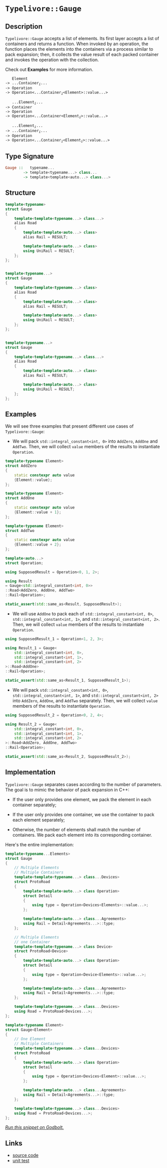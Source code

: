<!-- Copyright 2024 Feng Mofan
SPDX-License-Identifier: Apache-2.0 -->

# `Typelivore::Gauge`

## Description

`Typelivore::Gauge` accepts a list of elements.
Its first layer accepts a list of containers and returns a function.
When invoked by an operation, the function places the elements into the containers via a process similar to pack expansion;
then, it collects the value result of each packed container and invokes the operation with the collection.

Check out **Examples** for more information.

<pre><code>   Element
-> ...Container<sub><i>i</i></sub>...
-> Operation
-> Operation&lt;...Container<sub><i>i</i></sub>&lt;Element&gt;::value...&gt;</code></pre>
<pre><code>   ...Element<sub><i>i</i></sub>...
-> Container
-> Operation
-> Operation&lt;...Container&lt;Element<sub><i>i</i></sub>&gt;::value...&gt;</code></pre>
<pre><code>   ...Element<sub><i>i</i></sub>...
-> ...Container<sub><i>i</i></sub>...
-> Operation
-> Operation<...Container<sub><i>i</i></sub>&lt;Element<sub><i>i</i></sub>&gt;::value...&gt;</code></pre>

## Type Signature

```Haskell
Gauge ::   typename... 
        -> template<typename...> class...
        -> template<template<auto...> class...>
```

## Structure

```C++
template<typename>
struct Gauge
{
    template<template<typename...> class...>
    alias Road
    {
        template<template<auto...> class>
        alias Rail = RESULT;

        template<template<auto...> class>
        using UniRail = RESULT;
    };
};


template<typename...>
struct Gauge
{
    template<template<typename...> class>
    alias Road
    {
        template<template<auto...> class>
        alias Rail = RESULT;

        template<template<auto...> class>
        using UniRail = RESULT;
    };
};


template<typename...>
struct Gauge
{
    template<template<typename...> class...>
    alias Road
    {
        template<template<auto...> class>
        alias Rail = RESULT;

        template<template<auto...> class>
        using UniRail = RESULT;
    };
};
```

## Examples

We will see three examples that present different use cases of `Typelivore::Gauge`:

- We will pack `std::integral_constant<int, 0>` into `AddZero`, `AddOne` and `AddTwo`.
Then, we will collect `value` members of the results to instantiate `Operation`.

```C++
template<typename Element>
struct AddZero 
{ 
    static constexpr auto value
    {Element::value}; 
};

template<typename Element>
struct AddOne
{ 
    static constexpr auto value
    {Element::value + 1}; 
};

template<typename Element>
struct AddTwo
{ 
    static constexpr auto value
    {Element::value + 2}; 
};

template<auto...>
struct Operation;

using SupposedResult = Operation<0, 1, 2>;

using Result 
= Gauge<std::integral_constant<int, 0>>
::Road<AddZero, AddOne, AddTwo>
::Rail<Operation>;

static_assert(std::same_as<Result, SupposedResult>);
```

- We will use `AddOne` to pack each of `std::integral_constant<int, 0>`, `std::integral_constant<int, 1>`, and `std::integral_constant<int, 2>`.
Then, we will collect `value` members of the results to instantiate `Operation`.

```C++
using SupposedResult_1 = Operation<1, 2, 3>;

using Result_1 = Gauge<
    std::integral_constant<int, 0>,
    std::integral_constant<int, 1>,
    std::integral_constant<int, 2>
>::Road<AddOne>
::Rail<Operation>;

static_assert(std::same_as<Result_1, SupposedResult_1>);
```

- We will pack `std::integral_constant<int, 0>`, `std::integral_constant<int, 1>`, and `std::integral_constant<int, 2>` into `AddZero`, `AddOne`, and `AddTwo` separately.
Then, we will collect `value` members of the results to instantiate `Operation`.

```C++
using SupposedResult_2 = Operation<0, 2, 4>;

using Result_2 = Gauge<
    std::integral_constant<int, 0>,
    std::integral_constant<int, 1>,
    std::integral_constant<int, 2>
>::Road<AddZero, AddOne, AddTwo>
::Rail<Operation>;

static_assert(std::same_as<Result_2, SupposedResult_2>);
```

## Implementation

`Typelivore::Gauge` separates cases according to the number of parameters.
The goal is to mimic the behavior of pack expansion in C++:

- If the user only provides one element, we pack the element in each container separately;

- If the user only provides one container, we use the container to pack each element separately;

- Otherwise, the number of elements shall match the number of containers.
We pack each element into its corresponding container.

Here's the entire implementation:

```C++
template<typename...Elements>
struct Gauge
{
    // Multiple Elements
    // Multiple Containers
    template<template<typename...> class...Devices>
    struct ProtoRoad
    { 
        template<template<auto...> class Operation>
        struct Detail
        { 
            using type = Operation<Devices<Elements>::value...>;
        };

        template<template<auto...> class...Agreements>
        using Rail = Detail<Agreements...>::type;
    };

    // Multiple Elements
    // one Container
    template<template<typename...> class Device>
    struct ProtoRoad<Device>
    { 
        template<template<auto...> class Operation>
        struct Detail
        { 
            using type = Operation<Device<Elements>::value...>;
        };

        template<template<auto...> class...Agreements>
        using Rail = Detail<Agreements...>::type;
    };

    template<template<typename...> class...Devices>
    using Road = ProtoRoad<Devices...>;
};

template<typename Element>
struct Gauge<Element>
{
    // One Element
    // Multiple Containers
    template<template<typename...> class...Devices>
    struct ProtoRoad
    { 
        template<template<auto...> class Operation>
        struct Detail
        { 
            using type = Operation<Devices<Element>::value...>;
        };

        template<template<auto...> class...Agreements>
        using Rail = Detail<Agreements...>::type;
    };

    template<template<typename...> class...Devices>
    using Road = ProtoRoad<Devices...>;
};
```

[*Run this snippet on Godbolt.*](https://godbolt.org/#z:OYLghAFBqd5QCxAYwPYBMCmBRdBLAF1QCcAaPECAMzwBtMA7AQwFtMQByARg9KtQYEAysib0QXACx8BBAKoBnTAAUAHpwAMvAFYTStJg1DIApACYAQuYukl9ZATwDKjdAGFUtAK4sGIAMykrgAyeAyYAHI%2BAEaYxCAArAAcpAAOqAqETgwe3r566ZmOAqHhUSyx8Vy2mPbFDEIETMQEuT5%2BgXaYDtmNzQSlkTFxiSkKTS1t%2BdXj/YPllRIAlLaoXsTI7BwEmCypBjsm/m4EAJ6pjKyYAHS32PRsggpH2CYaAILjxF4OANQA4kwvMBMG93iYAOxWD6/WG/AD08N%2BAFkvLRHPtML97rtGARnjC4YiUWiMfRfh5BEwwnECe84b8dnsDqDjkz9kxDmzzpc2Ldri9fsgDAoFPyACKYABueE2z38r0JsK%2BPwIv2UxFQRAASqgmOgwQzIRZfoaGXD2SyjiddhyuW4gUR%2BYLhUxRb8APIXYic7IvM3m34qv6Spp0APm42mpWBuFeTJGRk803%2BcWe72%2BgTWyUyuXWnGPfEvEAgKViLw3W7%2B/zQ%2BmxyHio61iMMy2c1k25nt62O1DOhVCkVi27vYDETC4p7%2BmMM%2BNhYC/bXU2gptOh5fW0fjyf4/vYEtnC5NiMN48fCPE1HovCY7EPPF0hnEgRYylh8LECNt%2B3fjuH3mVgKA6uu6Oayqyip1sqBDfH8Gpaqgur6tm0rgdOUGmlC0YYa2tpWmyeHdscvZ7oOboKOmcSZgw6GxkGMGqr867hjOcJRi2sZzom/6rpRPr1ChuYdgWD7FqW5aAdWtZ0aeNZghxsK/taSnEV4TpVsBQ78luE6FvKkF0VxC5LnQvHMbQm5jrpD57gePJnhhsnNjGKmdnaf48swfIadgZGihKqF5gqEZGYueroLx8E6uFgngcOQGvHJ54Qo2SXgh8rn/l5WIiYI6HBmqgLAsJ955cFyXSUSSIeuEd47heSJXmSr6yNSH6PhahE/l1HkXNlpEgfFYFBQZcIFeqmrRchMbsaxik9cpC2qepCV%2BRRXpUQJ5U4WNDEhpgYYWXNmEmgp5qhTxRxpht/F%2Bscw2YPKbi5QQYllt4knBWlMkpQ5Z2ZUtDpqX2PlrdpVk7vpZ2hSZK5XUxB0bscOmQ7ZID/g5Rq/WlX6A5lnlXANWm3A9UMxjD4WRZNiExfdgWPXuf3Y857zwgAVBznNc/CYLsxzAAq2BCPznM8x8fNc9z8nnmY/hhMKXhYCmbhoAwmypEW21gvjfVXHVhb5XtarvOg6AAFpxKg2GzRhsyOMgQoCOMmCqKkxC/L2vzvRWJ5Qi9Jbe6CzPW8z0vvDrAH63ihuwcbps1aCFXYQyduyo7DDO677ue4HvsWP74kfaali/FwTkh6lLMR9lUdlZB40m%2Bg/MAO6oPJWERqnDuq5nbse8DXsSXnBeB8XJpmOX7eV2HrkkT5YLjTd1F/eLSL849aoaGHoVCF4qSFJg6Dao9pK8UvW1uBopCl9fE9fSzMMn%2Bi1upgCQIgta4zoCWYQ7GOYgAH0e5NDKm4X%2B18t5fUgiWJCBpkamwtpqa%2BjcE7INNi3Nu20YFIzcOfO6iUWZdwAeROIBAIBfxLAoK4xCnrHwUKSa%2Bu994ZEPnQ0kLwlgr1ZmvDepdt4JgXEwg%2BR8n4EAAVwM%2BGYL7VF%2BGYa%2B/gpL8PnIuUR4jeJFQ/scTuBBv4gF/pgf%2BtAgFOxAa9Y44DfiQOwKQbRuj9GGOMRnUx1oLFlwVDYmMFC9GCAMT6IxwDDBmLAYIW%2B6ExKwM3PHcI6FsHhmOHgrM98w5EJIS0chOjKHULdNaNh6JxGML3sI3JYi3HYE4TjVevx17jFkUoxMQiWEiPoXkswkjNp3Uvrfa%2BkhFHng%2BI/ZpYjWnww0R2WxP8fEOICaAixViPG2wyd4v%2BfjHGzBmSEvh7jxlLN8YA6ZQSLF30guE2mbhG6INQGg9AqDfiNwwTEkAsNrQJJokkvpnwmj2xoUoNJXiqFsBoTk1RcjfgNKUE00kACjnlIsBwFYtBOAJF4H4DgWhSCoE4G4aw1ggxrA2Ficw/geCkAIJoOFKwADWiRJDXA0JILgEJ/AaASBoMwAA2NlZgkgpARRwSQvAWASA0FfFFaKMUcF4AoEAV9SWorhaQOAsAYCIBAGsAgqQ1LkEoGgPYdA4gRCuJwVQSQ2UAFo2WSF%2BMAZADspDXDMLwQ%2BhASB4G/tUfgggRBiHYFIGQghFAqHUHK0guhqjNx9KkTgPB4WIuRWS9FnAPRqQ1WqVAVBfjGrNRaq1NrS40taRADwur6Du0JVwJYvBZVaBWBAJAOrUh6rIBQCA9bG0gGAFIORNB0S0koNEeN0QwjNFOFG3gg7mDEFOB6aI2huiyuJTqwsNVaAjuDVgaIwIHS0FoFK7gvAsAsEMMAcQa68Djh6FKR68aXbdDUlsYl%2BjeVotoHgaIPpJ0eCwPGmCeBBV7tIJe4g0QWGSkPUYF9RgyUrCoAYYACgABqeBMDNw2ii4lHrhCiHEL6jDAa1DxtDfoI9KBsWWH0K%2BqVkAVioA1tkXdpqv5XVMJYawZgxWAeIK6q9VGah1GyC4Bg7hPDtD0CEGkCwRjVEKFkAQUw/BSYyDJhg8xhhVF43O3oExWjCemOpnoAg%2BgtBUxUSTtgtNyb0LMIz4nVPLFWOsTYdneVItIKK3g4qM0mvNZa61tr82/AgLgZ1pbZblsrVBlYCBMD6hGBASlIBJD%2BGuAATn8BCSQdKzCSDZcKhIbLkv6E4Py0ggqiXXDZVwNlSRktJEqwkelCRUtstc/G8VkrpUkqgwq5VtbVXJs1c21tJaDVsE4M0FgUoISmqYGRRMXBkvXC4LSx1%2BAiCcbdX6zD3qJDSFw0ofDwbdByPDUwSNe6Y0cBc25hNHAk3qrUr8NNHtiATamzN10c2FtLY0AFotDaS3F38GYCtnW5U1rragYtcQtUtsh/9kY43Jumo%2Bx25LXAr7dp2MQKVEB%2B3BvHcO0dpACeTunbOhwRPF14mXautF67N1iB3UTg9R6T107PRpy9u60U3uQHeonj740vrfcOz9Ww0U/r/cSwDwGlCgdZ/OLrMGmBwcQ8h1DROMNeuw7t2QeGg1oqO0RyDzGrBkeF5RuL6LaNO04AxnRTHSMWDY%2B5jjXHLcrC6PpvwEBXAWeqGJsotmFNFGyP7tIin6jGcWDMWoGmDPmZ0/JvT9RDMDBsyZtTVntN5GT9n6PknPd4sc%2BWwrl243Bo84jt7s2FzzcW7SgLQW1uA7C6D6tkXotYHiFb3lxXSsLbpRCRrEJGWSCyxa6o122u2A61W%2BViqVVqpTTDob%2BrDUcHG9mlgCgpQOylPXlk4wVvBddXoLXWGfW6/9ftg3OgAikBO2d6NZerutcTf11N6at%2BWp33vr2h%2B7YNShacOjagO/gIO8%2B4OKAoBJaq%2BsBIwe%2B%2B8ACB%2ByWACR%2BYiP%2BfAdAWOOOeOaKJOq6xKhBZOc6lOkOS6DAK68a9OwAW6TO/6LO4G4u%2B6HOF6V6wavO/O/6guwawu76pwYu36nGUuvAMuIGuwCukGYOfAsGCGSGKGfUmusg2uV%2Bm2%2BuBGD%2BBgJuTu5G0QHu1u9Qu68IFCpurG7GcQ623GVuXu9QAmQmueomgmBeam0m9Q4ebh2QLhlmce3uae4ethmmcwGeMeZm/QARWm3hpeCgxePqF2b%2BlenAz2LA2%2Bu%2B%2B%2BgBOwwBzeJArekBEWpAUWMWPeF2/eIAZgC2/g/gCQLK9KwqlREIVWLWiREqs%2BMq%2BRVKkgCQKWyQ7KyWkgyWjKaWXAgQvK/gFeYqnA4WYOF2DqTRExLRUBKwgGmQzgkgQAA%3D)

## Links

- [source code](../../../../conceptrodon/typelivore/gauge.hpp)
- [unit test](../../../../tests/unit/metafunctions/typelivore/gauge.test.hpp)
